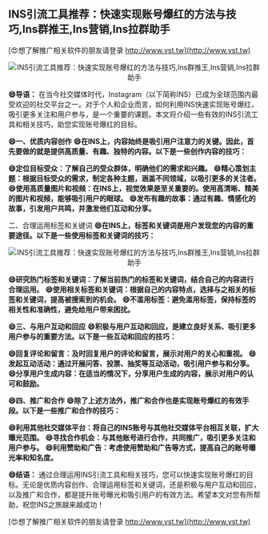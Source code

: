 ## **INS引流工具推荐：快速实现账号爆红的方法与技巧,Ins群推王,Ins营销,Ins拉群助手**

[😍想了解推广相关软件的朋友请登录 http://www.vst.tw](http://www.vst.tw)

 <center><img src="https://vst.tw/MP4/tuiguang/png/4.png" alt="INS引流工具推荐：快速实现账号爆红的方法与技巧,Ins群推王,Ins营销,Ins拉群助手"></center>

**😄导语：**
在当今社交媒体时代，Instagram（以下简称INS）已成为全球范围内最受欢迎的社交平台之一。对于个人和企业而言，如何利用INS快速实现账号爆红，吸引更多关注和用户参与，是一个重要的课题。本文将介绍一些有效的INS引流工具和相关技巧，助您实现账号爆红的目标。

**😄一、优质内容创作**
**😄在INS上，内容始终是吸引用户注意力的关键。因此，首先要做的就是提供高质量、有趣、独特的内容。以下是一些创作内容的技巧：**

**😄定位目标受众：了解自己的受众群体，明确他们的需求和兴趣。**
**😄精心策划主题：根据目标受众的需求，制定各种主题，涵盖不同领域，以吸引更多的关注者。**
**😄使用高质量图片和视频：在INS上，视觉效果是至关重要的。使用高清晰、精美的图片和视频，能够吸引用户的眼球。**
**😄发布有趣的故事：通过有趣、情感化的故事，引发用户共鸣，并激发他们互动和分享。**

二、合理运用标签和关键词
**😄在INS上，标签和关键词是用户发现您的内容的重要途径。以下是一些使用标签和关键词的技巧：**

 <center><img src="https://vst.tw/MP4/tuiguang/png/7.png" alt="INS引流工具推荐：快速实现账号爆红的方法与技巧,Ins群推王,Ins营销,Ins拉群助手"></center>

**😄研究热门标签和关键词：了解当前热门的标签和关键词，结合自己的内容进行合理运用。**
**😄使用相关标签和关键词：根据自己的内容特点，选择与之相关的标签和关键词，提高被搜索到的机会。**
**😄不滥用标签：避免滥用标签，保持标签的相关性和准确性，避免给用户带来困扰。**

**😄三、与用户互动和回应**
**😄积极与用户互动和回应，是建立良好关系、吸引更多用户参与的重要方法。以下是一些互动和回应的技巧：**

**😄回复评论和留言：及时回复用户的评论和留言，展示对用户的关心和重视。**
**😄发起互动活动：通过开展问答、投票、抽奖等互动活动，吸引用户参与和分享。**
**😄分享用户生成内容：在适当的情况下，分享用户生成的内容，展示对用户的认可和鼓励。**

**😄四、推广和合作**
**😄除了上述方法外，推广和合作也是实现账号爆红的有效手段。以下是一些推广和合作的技巧：**

**😄利用其他社交媒体平台：将自己的INS账号与其他社交媒体平台相互关联，扩大曝光范围。**
**😄寻找合作机会：与其他账号进行合作，共同推广，吸引更多关注和用户参与。**
**😄利用赞助和广告：考虑使用赞助和广告等方式，提高自己的账号曝光率和知名度。**

**😄结语：**
通过合理运用INS引流工具和相关技巧，您可以快速实现账号爆红的目标。无论是优质内容创作、合理运用标签和关键词，还是积极与用户互动和回应，以及推广和合作，都是提升账号曝光和吸引用户的有效方法。希望本文对您有所帮助，祝您INS之旅越来越成功！

[😍想了解推广相关软件的朋友请登录 http://www.vst.tw](http://www.vst.tw)



